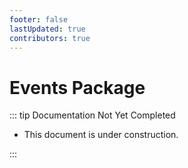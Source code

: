 ```yaml
---
footer: false
lastUpdated: true
contributors: true
---
```


# Events Package

::: tip Documentation Not Yet Completed

- This document is under construction.

:::